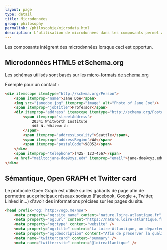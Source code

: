 ```yaml
---
layout: page
type: detail
title: Microdonnées
group: philosophy
permalink: /philosophie/microdata.html
description: L'utilisation de microdonnées dans les composants permet aux moteurs de recherche et autres indexeurs de mieux comprendre le contenu des pages
---
```


Les composants intégrent des microdonnées lorsque ceci est opportun.

## Microdonnées HTML5 et Schema.org

Les schémas utilisés sont basés sur les [micro-formats de schema.org](https://schema.org/docs/schemas.html)

Exemple pour un contact :

```html
<div itemscope itemtype="http://schema.org/Person">
    <span itemprop="name">Jane Doe</span>
    <img src="janedoe.jpg" itemprop="image" alt="Photo of Jane Joe"/>
    <span itemprop="jobTitle">Professor</span>
    <div itemprop="address" itemscope itemtype="http://schema.org/PostalAddress">
        <span itemprop="streetAddress">
            20341 Whitworth Institute
            405 N. Whitworth
        </span>
        <span itemprop="addressLocality">Seattle</span>,
        <span itemprop="addressRegion">WA</span>
        <span itemprop="postalCode">98052</span>
    </div>
    <span itemprop="telephone">(425) 123-4567</span>
    <a href="mailto:jane-doe@xyz.edu" itemprop="email">jane-doe@xyz.edu</a>
</div>
```

## Sémantique, Open GRAPH et Twitter card

Le protocole Open Graph est utilisé sur les gabarits de page afin de permettre aux principaux réseaux sociaux (Facebook, Google +, Twitter, Linked in...) d'avoir des informations précises sur les pages du site. 

```html
<head prefix="og: http://ogp.me/ns#">
    <meta property="og:site_name" content="nature.loire-atlantique.fr" />
    <meta property="og:url" content="https://nature.loire-atlantique.fr/jcms/accueil-nature-fr-local_56369" />
    <meta property="og:type" content="website" />
    <meta property="og:title" content="La Loire-Atlantique, un département au naturel" />
    <meta property="og:description" content="Afin de préserver la qualité des sites et des paysages, le Département s&apos;engage pour la protection et la valorisation des espaces naturels sensibles. Il assure leur gestion et permet l&apos;ouverture au public de ces sites exceptionnels !" />
    <meta name="twitter:card" content="summary" />
    <meta name="twitter:site" content="@loireatlantique" />
```